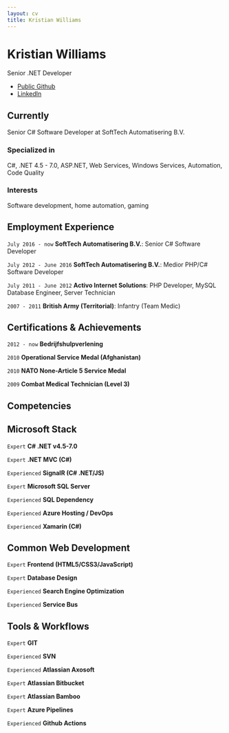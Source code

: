 ```yaml
---
layout: cv
title: Kristian Williams
---
```


# Kristian Williams
Senior .NET Developer

- [Public Github](https://github.com/kwilliams1987)
- [LinkedIn](https://www.linkedin.com/in/kristianandersonwilliams/)

## Currently

Senior C# Software Developer at SoftTech Automatisering B.V.

### Specialized in

C#, .NET 4.5 - 7.0, ASP.NET, Web Services, Windows Services, Automation, Code Quality


### Interests

Software development, home automation, gaming


## Employment Experience

`July 2016 - now`
__SoftTech Automatisering B.V.__: Senior C# Software Developer

`July 2012 - June 2016`
__SoftTech Automatisering B.V.__: Medior PHP/C# Software Developer

`July 2011 - June 2012`
__Activo Internet Solutions__: PHP Developer, MySQL Database Engineer, Server Technician

`2007 - 2011`
__British Army (Territorial)__: Infantry (Team Medic)


## Certifications & Achievements

`2012 - now`
__Bedrijfshulpverlening__

`2010`
__Operational Service Medal (Afghanistan)__

`2010`
__NATO None-Article 5 Service Medal__

`2009`
__Combat Medical Technician (Level 3)__

## Competencies

## Microsoft Stack
`Expert`
__C# .NET v4.5-7.0__

`Expert`
__.NET MVC (C#)__

`Experienced`
__SignalR (C# .NET/JS)__

`Expert`
__Microsoft SQL Server__

`Experienced`
__SQL Dependency__

`Experienced`
__Azure Hosting / DevOps__

`Experienced`
__Xamarin (C#)__

## Common Web Development

`Expert`
__Frontend (HTML5/CSS3/JavaScript)__

`Expert`
__Database Design__

`Experienced`
__Search Engine Optimization__

`Experienced`
__Service Bus__

## Tools & Workflows

`Expert`
__GIT__

`Experienced`
__SVN__

`Experienced`
__Atlassian Axosoft__

`Expert`
__Atlassian Bitbucket__

`Expert`
__Atlassian Bamboo__

`Expert`
__Azure Pipelines__

`Experienced`
__Github Actions__

<!-- ### Footer

Last updated: December 2022 -->


